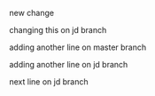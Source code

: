 new change

changing this on jd branch

adding another line on master branch

adding another line on jd branch

next line on jd branch
